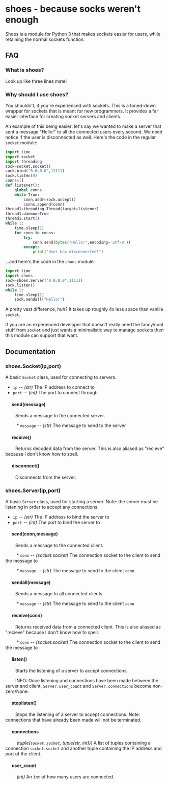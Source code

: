 # shoes - because socks weren't enough

Shoes is a module for Python 3 that makes sockets easier for users, while retaining the normal sockets function.

## FAQ

### What is shoes?

Look up like three lines mate!

### Why should I use shoes?

You shouldn't, if you're experienced with sockets. This is a toned-down wrapper for sockets that is meant for new programmers. It provides a far easier interface for creating socket servers and clients.

An example of this being easier: let's say we wanted to make a server that sent a message "Hello!" to all the connected users every second. We need notice if the user is disconnected as well. Here's the code in the regular `socket` module:

```python
import time
import socket
import threading
sock=socket.socket()
sock.bind("0.0.0.0",11111)
sock.listen(0)
conns=[]
def listener():
	global conns
	while True:
		conn,addr=sock.accept()
		conns.append(conn)
thread1=threading.Thread(target=listener)
thread1.daemon=True
thread1.start()
while 1:
	time.sleep(1)
	for conn in conns:
		try:
			conn.send(bytes("Hello!",encoding='utf-8'))
		except:
			print("User has disconnected!")
```

...and here's the code in the `shoes` module:


```python
import time
import shoes
sock=shoes.Server("0.0.0.0",11111)
sock.listen()
while 1:
	time.sleep(1)
	sock.sendall("Hello!")
```

A pretty vast difference, huh? It takes up roughly 4x less space than vanilla `socket`.

If you are an experienced developer that doesn't really need the fancy/cool stuff from `socket` and just wants a minimalistic way to manage sockets then this module can support that want.

## Documentation

### shoes.Socket(ip,port)

A basic `Socket` class, used for connecting to servers.

 * `ip` -- *(str)* The IP address to connect to 
 * `port` -- *(int)* The port to connect through

#### &nbsp;&nbsp;&nbsp;&nbsp;&nbsp;&nbsp;send(message)
&nbsp;&nbsp;&nbsp;&nbsp;&nbsp;&nbsp;&nbsp;&nbsp;Sends a message to the connected server.

&nbsp;&nbsp;&nbsp;&nbsp;&nbsp;&nbsp;&nbsp;&nbsp; * `message` -- *(str)* The message to send to the server

#### &nbsp;&nbsp;&nbsp;&nbsp;&nbsp;&nbsp;receive()
&nbsp;&nbsp;&nbsp;&nbsp;&nbsp;&nbsp;&nbsp;&nbsp;Returns decoded data from the server. This is also aliased as "recieve" because I don't know how to spell.

#### &nbsp;&nbsp;&nbsp;&nbsp;&nbsp;&nbsp;disconnect()
&nbsp;&nbsp;&nbsp;&nbsp;&nbsp;&nbsp;&nbsp;&nbsp;Disconnects from the server.

### shoes.Server(ip,port)

A basic `Server` class, used for starting a server. Note: the server must be listening in order to accept any connections.

 * `ip` -- *(str)* The IP address to bind the server to
 * `port` -- *(int)* The port to bind the server to

#### &nbsp;&nbsp;&nbsp;&nbsp;&nbsp;&nbsp;send(conn,message)
&nbsp;&nbsp;&nbsp;&nbsp;&nbsp;&nbsp;&nbsp;&nbsp;Sends a message to the connected client.

&nbsp;&nbsp;&nbsp;&nbsp;&nbsp;&nbsp;&nbsp;&nbsp; * `conn` -- *(socket.socket)* The connection socket to the client to send the message to

&nbsp;&nbsp;&nbsp;&nbsp;&nbsp;&nbsp;&nbsp;&nbsp; * `message` -- *(str)* The message to send to the client `conn`

#### &nbsp;&nbsp;&nbsp;&nbsp;&nbsp;&nbsp;sendall(message)
&nbsp;&nbsp;&nbsp;&nbsp;&nbsp;&nbsp;&nbsp;&nbsp;Sends a message to all connected clients.

&nbsp;&nbsp;&nbsp;&nbsp;&nbsp;&nbsp;&nbsp;&nbsp; * `message` -- *(str)* The message to send to the client `conn`

#### &nbsp;&nbsp;&nbsp;&nbsp;&nbsp;&nbsp;receive(conn)
&nbsp;&nbsp;&nbsp;&nbsp;&nbsp;&nbsp;&nbsp;&nbsp;Returns received data from a connected client. This is also aliased as "recieve" because I don't know how to spell.

&nbsp;&nbsp;&nbsp;&nbsp;&nbsp;&nbsp;&nbsp;&nbsp; * `conn` -- *(socket.socket)* The connection socket to the client to send the message to

#### &nbsp;&nbsp;&nbsp;&nbsp;&nbsp;&nbsp;listen()
&nbsp;&nbsp;&nbsp;&nbsp;&nbsp;&nbsp;&nbsp;&nbsp;Starts the listening of a server to accept connections. 

&nbsp;&nbsp;&nbsp;&nbsp;&nbsp;&nbsp;&nbsp;&nbsp;INFO: Once listening and connections have been made between the server and client, `Server.user_count` and `Server.connections` become non-zero/None.

#### &nbsp;&nbsp;&nbsp;&nbsp;&nbsp;&nbsp;stoplisten()
&nbsp;&nbsp;&nbsp;&nbsp;&nbsp;&nbsp;&nbsp;&nbsp;Stops the listening of a server to accept connections. Note: connections that have already been made will not be terminated.

#### &nbsp;&nbsp;&nbsp;&nbsp;&nbsp;&nbsp;connections
&nbsp;&nbsp;&nbsp;&nbsp;&nbsp;&nbsp;&nbsp;&nbsp; *(tuple(`socket.socket`, tuple(str, int)))* A list of tuples containing a connection `socket.socket` and another tuple containing the IP address and port of the client.

#### &nbsp;&nbsp;&nbsp;&nbsp;&nbsp;&nbsp;user_count
&nbsp;&nbsp;&nbsp;&nbsp;&nbsp;&nbsp;&nbsp;&nbsp; *(int)* An `int` of how many users are connected.
